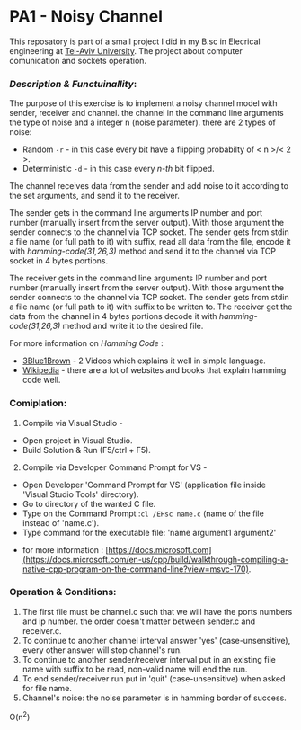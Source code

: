 # PA1 - Noisy Channel
This reposatory is part of a small project I did in my B.sc in Elecrical engineering at [Tel-Aviv University](https://www.tau.ac.il). The project about computer comunication and sockets operation.

### *Description & Functuinallity*:

The purpose of this exercise is to implement a noisy channel model with sender, receiver and channel.
the channel in the command line arguments the type of noise and a integer n (noise parameter). there are 2 types of noise:
-  Random `-r` - in this case every bit have a flipping probabilty of < n >/< 2 >.
-  Deterministic `-d` - in this case every *n-th* bit flipped.

The channel receives data from the sender and add noise to it according to the set arguments, and send it to the receiver.

The sender gets in the command line arguments IP number and port number (manually insert from the server output). With those argument the sender connects to the channel via TCP socket.
The sender gets from stdin a file name (or full path to it) with suffix, read all data from the file, encode it with *hamming-code(31,26,3)*  method and send it to the channel via TCP socket in 4 bytes portions.

The receiver gets in the command line arguments IP number and port number (manually insert from the server output). With those argument the sender connects to the channel via TCP socket.
The sender gets from stdin a file name (or full path to it) with suffix to be written to. The receiver get the data from the channel in 4 bytes portions decode it with *hamming-code(31,26,3)*  method and write it to the desired file.

For more information on *Hamming Code* :
- [3Blue1Brown](https://www.youtube.com/watch?v=X8jsijhllIA&t=906s) - 2 Videos which explains it well in simple language.
- [Wikipedia](https://en.wikipedia.org/wiki/Hamming_code) - there are a lot of websites and books that explain hamming code well.

### **Comiplation**:
1. Compile via Visual Studio -
- Open project in Visual Studio.
- Build Solution & Run (F5/ctrl + F5).
2. Compile via Developer Command Prompt for VS -
- Open Developer 'Command Prompt for VS' (application file inside 'Visual Studio Tools' directory).
- Go to directory of the wanted C file.
- Type on the Command Prompt :`cl /EHsc name.c` (name of the file instead of 'name.c').
- Type command for the executable file: 'name argument1 argument2'
* for more information : [https://docs.microsoft.com](https://docs.microsoft.com/en-us/cpp/build/walkthrough-compiling-a-native-cpp-program-on-the-command-line?view=msvc-170).


### **Operation & Conditions**:
1. The first file must be channel.c such that we will have the ports numbers and ip number. the order doesn't matter between sender.c and receiver.c.
2. To continue to another channel interval answer 'yes' (case-unsensitive), every other answer will stop channel's run.
3. To continue to another sender/receiver interval put in an existing file name with suffix to be read, non-valid name will end the run.
4. To end sender/receiver run put in 'quit' (case-unsensitive) when asked for file name.
5. Channel's noise: the noise parameter is in hamming border of success.


O(n<sup>2</sup>)
